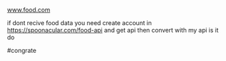 www.food.com

if dont recive food data you need create account in https://spoonacular.com/food-api and get api 
then convert with my api is it do 

#congrate
